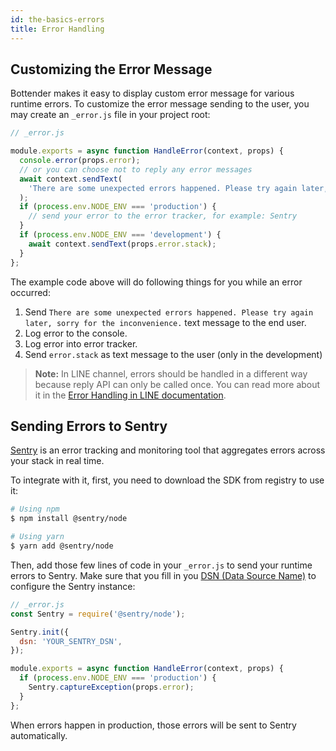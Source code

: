 ```yaml
---
id: the-basics-errors
title: Error Handling
---
```


## Customizing the Error Message

Bottender makes it easy to display custom error message for various runtime errors. To customize the error message sending to the user, you may create an `_error.js` file in your project root:

```js
// _error.js

module.exports = async function HandleError(context, props) {
  console.error(props.error);
  // or you can choose not to reply any error messages
  await context.sendText(
    'There are some unexpected errors happened. Please try again later, sorry for the inconvenience.'
  );
  if (process.env.NODE_ENV === 'production') {
    // send your error to the error tracker, for example: Sentry
  }
  if (process.env.NODE_ENV === 'development') {
    await context.sendText(props.error.stack);
  }
};
```

The example code above will do following things for you while an error occurred:

1. Send `There are some unexpected errors happened. Please try again later, sorry for the inconvenience.` text message to the end user.
2. Log error to the console.
3. Log error into error tracker.
4. Send `error.stack` as text message to the user (only in the development)

> **Note:** In LINE channel, errors should be handled in a different way because reply API can only be called once. You can read more about it in the [Error Handling in LINE documentation](channel-line-errors.md).

## Sending Errors to Sentry

[Sentry](https://sentry.io) is an error tracking and monitoring tool that aggregates errors across your stack in real time.

To integrate with it, first, you need to download the SDK from registry to use it:

```sh
# Using npm
$ npm install @sentry/node

# Using yarn
$ yarn add @sentry/node
```

Then, add those few lines of code in your `_error.js` to send your runtime errors to Sentry. Make sure that you fill in you [DSN (Data Source Name)](https://docs.sentry.io/error-reporting/quickstart/?platform=node) to configure the Sentry instance:

```js
// _error.js
const Sentry = require('@sentry/node');

Sentry.init({
  dsn: 'YOUR_SENTRY_DSN',
});

module.exports = async function HandleError(context, props) {
  if (process.env.NODE_ENV === 'production') {
    Sentry.captureException(props.error);
  }
};
```

When errors happen in production, those errors will be sent to Sentry automatically.
